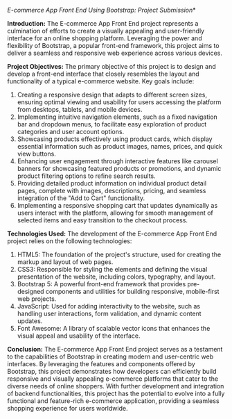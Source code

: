 *E-commerce App Front End Using Bootstrap: Project Submission**

**Introduction:**
The E-commerce App Front End project represents a culmination of efforts to create a visually appealing and user-friendly interface for an online shopping platform. Leveraging the power and flexibility of Bootstrap, a popular front-end framework, this project aims to deliver a seamless and responsive web experience across various devices.

**Project Objectives:**
The primary objective of this project is to design and develop a front-end interface that closely resembles the layout and functionality of a typical e-commerce website. Key goals include:

1. Creating a responsive design that adapts to different screen sizes, ensuring optimal viewing and usability for users accessing the platform from desktops, tablets, and mobile devices.
2. Implementing intuitive navigation elements, such as a fixed navigation bar and dropdown menus, to facilitate easy exploration of product categories and user account options.
3. Showcasing products effectively using product cards, which display essential information such as product images, names, prices, and quick view buttons.
4. Enhancing user engagement through interactive features like carousel banners for showcasing featured products or promotions, and dynamic product filtering options to refine search results.
5. Providing detailed product information on individual product detail pages, complete with images, descriptions, pricing, and seamless integration of the "Add to Cart" functionality.
6. Implementing a responsive shopping cart that updates dynamically as users interact with the platform, allowing for smooth management of selected items and easy transition to the checkout process.

**Technologies Used:**
The development of the E-commerce App Front End project relies on the following technologies:

1. HTML5: The foundation of the project's structure, used for creating the markup and layout of web pages.
2. CSS3: Responsible for styling the elements and defining the visual presentation of the website, including colors, typography, and layout.
3. Bootstrap 5: A powerful front-end framework that provides pre-designed components and utilities for building responsive, mobile-first web projects.
4. JavaScript: Used for adding interactivity to the website, such as handling user interactions, form validation, and dynamic content updates.
5. Font Awesome: A library of scalable vector icons that enhances the visual appeal and usability of the interface.

**Conclusion:**
The E-commerce App Front End project serves as a testament to the capabilities of Bootstrap in creating modern and user-centric web interfaces. By leveraging the features and components offered by Bootstrap, this project demonstrates how developers can efficiently build responsive and visually appealing e-commerce platforms that cater to the diverse needs of online shoppers. With further development and integration of backend functionalities, this project has the potential to evolve into a fully functional and feature-rich e-commerce application, providing a seamless shopping experience for users worldwide.
